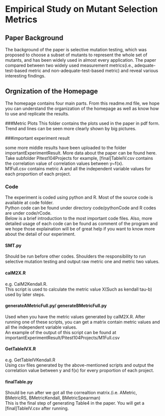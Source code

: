# Empirical Study on Mutant Selection Metrics

## Paper Background

The background of the paper is selective mutation testing, which was proposed to
choose a subset of mutants to represent the whole set of mutants, and has been widely used in almost every application. The paper compared between two widely used measurement metrics(i.e., adequate-test-based metric
and non-adequate-test-based metric) and reveal various interesting findings. 

## Orgnization of the Homepage
The homepage contains four main parts. From this readme.md file, we hope you can understand the organization of the homepage as well as know how to use and replicate the results.

###Metric Plots
This folder contains the plots used in the paper in pdf form. Trend and lines can be seen more clearly shown by big pictures.

###important experiment result

some more middle results have been uploaded to the folder importantExperimentResult. More data about the paper can be found here. <br>
Take subfolder Pitest104Projects for example, [final]TableIV.csv contains the correlation value of correlation values between y~f(x).<br>
M1Full.csv contains metric A and all the independent variable values for each proportion of each project. <br>

### Code

The experiment is coded using python and R. Most of the source code is available at code folder.<br>
Python code can be found under directory code/pythonCode and R codes are under code/rCode.<br>
Below is a brief introduction to the most important code files. Also, more detailed usage of each code can be found as comment of the program
and we hope those explaination will be of great help if you want to know more about the detail of our experiment.<br> 

#### SMT.py

Should be run before other codes. Shoulders the responsibility to run selective mutation testing and output raw metric one and metric two values.<br>

#### calM2X.R

e.g. CalM2Kendall.R.<br>
This script is used to calculate the metric value X(Such as kendall tau-b) used by later steps.

#### generateAMetricFull.py/ generateBMetricFull.py

Used when you have the metric values generated by calM2X.R. After running one of these scripts, you can get a matrix contain metric values and all the independent variable values.<br>
An example of the output of this script can be found at importantExperimentResult/Pitest104Projects/M1Full.csv 

#### GetTableIVX.R

e.g. GetTableIVKendall.R<br>
Using csv files generated by the above-mentioned scripts and output the correlation value between y and f(x) for every proportion of each project.

#### finalTable.py

Should be run after we got all the correaltion matrix.(i.e. AMetric, BMetricRS, BMetricKendall, BMetricSpearman)<br>
This is the final step of generating Table4 in the paper. You will get a [final]TableIV.csv after running.
